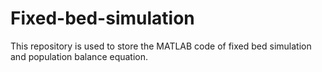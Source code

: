 # Fixed-bed-simulation
This repository is used to store the MATLAB code of fixed bed simulation and population balance equation.
